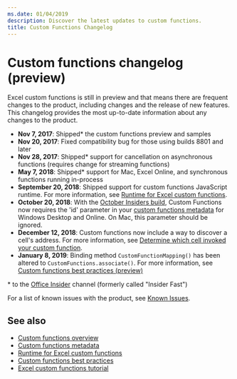 ```yaml
---
ms.date: 01/04/2019
description: Discover the latest updates to custom functions.
title: Custom Functions Changelog
---
```


# Custom functions changelog (preview)

Excel custom functions is still in preview and that means there are frequent changes to the product, including changes and the release of new features. This changelog provides the most up-to-date information about any changes to the product.

- **Nov 7, 2017**: Shipped* the custom functions preview and samples
- **Nov 20, 2017**: Fixed compatibility bug for those using builds 8801 and later
- **Nov 28, 2017**: Shipped* support for cancellation on asynchronous functions (requires change for streaming functions)
- **May 7, 2018**: Shipped* support for Mac, Excel Online, and synchronous functions running in-process
- **September 20, 2018**: Shipped support for custom functions JavaScript runtime. For more information, see [Runtime for Excel custom functions](custom-functions-runtime.md).
- **October 20, 2018**: With the [October Insiders build](https://support.office.com/en-us/article/what-s-new-for-office-insiders-c152d1e2-96ff-4ce9-8c14-e74e13847a24), Custom Functions now requires the 'id' parameter in your [custom functions metadata](custom-functions-json.md) for Windows Desktop and Online. On Mac, this parameter should be ignored.
- **December 12, 2018**: Custom functions now include a way to discover a cell's address. For more information, see [Determine which cell invoked your custom function](custom-functions-overview.md#determine-which-cell-invoked-your-custom-function).
- **January 8, 2019**: Binding method `CustomFunctionMapping()` has been altered to `CustomFunctions.associate()`. For more information, see [Custom functions best practices (preview)](custom-functions-best-practices.md)

\* to the [Office Insider](https://products.office.com/office-insider) channel (formerly called "Insider Fast")

For a list of known issues with the product, see [Known Issues](custom-functions-overview.md#known-issues). 

## See also

* [Custom functions overview](custom-functions-overview.md)
* [Custom functions metadata](custom-functions-json.md)
* [Runtime for Excel custom functions](custom-functions-runtime.md)
* [Custom functions best practices](custom-functions-best-practices.md)
* [Excel custom functions tutorial](../tutorials/excel-tutorial-create-custom-functions.md)
